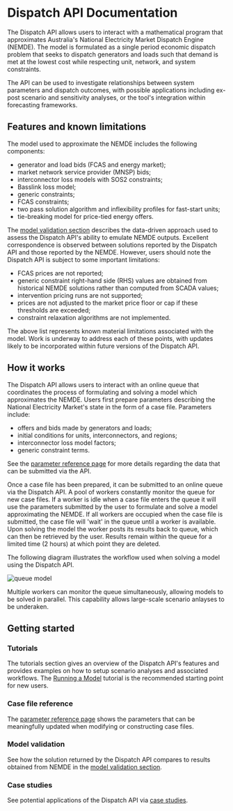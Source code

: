 # Dispatch API Documentation

The Dispatch API allows users to interact with a mathematical program that approximates Australia's National Electricity Market Dispatch Engine (NEMDE). The model is formulated as a single period economic dispatch problem that seeks to dispatch generators and loads such that demand is met at the lowest cost while respecting unit, network, and system constraints.

The API can be used to investigate relationships between system parameters and dispatch outcomes, with possible applications including ex-post scenario and sensitivity analyses, or the tool's integration within forecasting frameworks.

## Features and known limitations

The model used to approximate the NEMDE includes the following components:

- generator and load bids (FCAS and energy market);
- market network service provider (MNSP) bids;
- interconnector loss models with SOS2 constraints;
- Basslink loss model;
- generic constraints;
- FCAS constraints;
- two pass solution algorithm and inflexibility profiles for fast-start units;
- tie-breaking model for price-tied energy offers.

The [model validation section](/dispatch-api-docs/model-validation/202011/model-validation) describes the data-driven approach used to assess the Dispatch API's ability to emulate NEMDE outputs. Excellent correspondence is observed between solutions reported by the Dispatch API and those reported by the NEMDE. However, users should note the Dispatch API is subject to some important limitations:

- FCAS prices are not reported;
- generic constraint right-hand side (RHS) values are obtained from historical NEMDE solutions rather than computed from SCADA values;
- intervention pricing runs are not supported;
- prices are not adjusted to the market price floor or cap if these thresholds are exceeded;
- constraint relaxation algorithms are not implemented.

The above list represents known material limitations associated with the model. Work is underway to address each of these points, with updates likely to be incorporated within future versions of the Dispatch API.

## How it works

The Dispatch API allows users to interact with an online queue that coordinates the process of formulating and solving a model which approximates the NEMDE. Users first prepare parameters describing the National Electricity Market's state in the form of a case file. Parameters include:

- offers and bids made by generators and loads;
- initial conditions for units, interconnectors, and regions;
- interconnector loss model factors;
- generic constraint terms. 

See the [parameter reference page](/dispatch-api-docs/parameter-reference) for more details regarding the data that can be submitted via the API. 

Once a case file has been prepared, it can be submitted to an online queue via the Dispatch API. A pool of workers constantly monitor the queue for new case files. If a worker is idle when a case file enters the queue it will use the parameters submitted by the user to formulate and solve a model approximating the NEMDE. If all workers are occupied when the case file is submitted, the case file will 'wait' in the queue until a worker is available. Upon solving the model the worker posts its results back to queue, which can then be retrieved by the user. Results remain within the queue for a limited time (2 hours) at which point they are deleted.

The following diagram illustrates the workflow used when solving a model using the Dispatch API.

![queue model](/dispatch-api-docs/images/dispatch-api-site.png)

Multiple workers can monitor the queue simultaneously, allowing models to be solved in parallel. This capability allows large-scale scenario anlayses to be underaken.

## Getting started
### Tutorials
The tutorials section gives an overview of the Dispatch API's features and provides examples on how to setup scenario analyses and associated workflows. The [Running a Model](/dispatch-api-docs/tutorials/running-a-model) tutorial is the recommended starting point for new users. 

### Case file reference
The [parameter reference page](/dispatch-api-docs/parameter-reference) shows the parameters that can be meaningfully updated when modifying or constructing case files.

### Model validation
See how the solution returned by the Dispatch API compares to results obtained from NEMDE in the [model validation section](/dispatch-api-docs/model-validation/202011/model-validation).

### Case studies
See potential applications of the Dispatch API via [case studies](/dispatch-api-docs/case-studies/case-studies).
